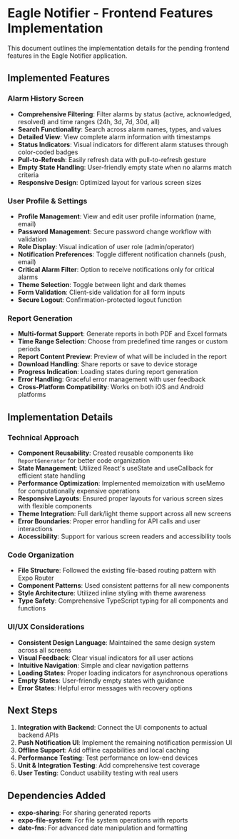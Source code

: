 # Eagle Notifier - Frontend Features Implementation

This document outlines the implementation details for the pending frontend features in the Eagle Notifier application.

## Implemented Features

### Alarm History Screen
- **Comprehensive Filtering**: Filter alarms by status (active, acknowledged, resolved) and time ranges (24h, 3d, 7d, 30d, all)
- **Search Functionality**: Search across alarm names, types, and values
- **Detailed View**: View complete alarm information with timestamps
- **Status Indicators**: Visual indicators for different alarm statuses through color-coded badges
- **Pull-to-Refresh**: Easily refresh data with pull-to-refresh gesture
- **Empty State Handling**: User-friendly empty state when no alarms match criteria
- **Responsive Design**: Optimized layout for various screen sizes

### User Profile & Settings
- **Profile Management**: View and edit user profile information (name, email)
- **Password Management**: Secure password change workflow with validation
- **Role Display**: Visual indication of user role (admin/operator)
- **Notification Preferences**: Toggle different notification channels (push, email)
- **Critical Alarm Filter**: Option to receive notifications only for critical alarms
- **Theme Selection**: Toggle between light and dark themes
- **Form Validation**: Client-side validation for all form inputs
- **Secure Logout**: Confirmation-protected logout function

### Report Generation
- **Multi-format Support**: Generate reports in both PDF and Excel formats
- **Time Range Selection**: Choose from predefined time ranges or custom periods
- **Report Content Preview**: Preview of what will be included in the report
- **Download Handling**: Share reports or save to device storage
- **Progress Indication**: Loading states during report generation
- **Error Handling**: Graceful error management with user feedback
- **Cross-Platform Compatibility**: Works on both iOS and Android platforms

## Implementation Details

### Technical Approach
- **Component Reusability**: Created reusable components like `ReportGenerator` for better code organization
- **State Management**: Utilized React's useState and useCallback for efficient state handling
- **Performance Optimization**: Implemented memoization with useMemo for computationally expensive operations
- **Responsive Layouts**: Ensured proper layouts for various screen sizes with flexible components
- **Theme Integration**: Full dark/light theme support across all new screens
- **Error Boundaries**: Proper error handling for API calls and user interactions
- **Accessibility**: Support for various screen readers and accessibility tools

### Code Organization
- **File Structure**: Followed the existing file-based routing pattern with Expo Router
- **Component Patterns**: Used consistent patterns for all new components
- **Style Architecture**: Utilized inline styling with theme awareness
- **Type Safety**: Comprehensive TypeScript typing for all components and functions

### UI/UX Considerations
- **Consistent Design Language**: Maintained the same design system across all screens
- **Visual Feedback**: Clear visual indicators for all user actions
- **Intuitive Navigation**: Simple and clear navigation patterns
- **Loading States**: Proper loading indicators for asynchronous operations
- **Empty States**: User-friendly empty states with guidance
- **Error States**: Helpful error messages with recovery options

## Next Steps

1. **Integration with Backend**: Connect the UI components to actual backend APIs
2. **Push Notification UI**: Implement the remaining notification permission UI
3. **Offline Support**: Add offline capabilities and local caching
4. **Performance Testing**: Test performance on low-end devices
5. **Unit & Integration Testing**: Add comprehensive test coverage
6. **User Testing**: Conduct usability testing with real users

## Dependencies Added

- **expo-sharing**: For sharing generated reports
- **expo-file-system**: For file system operations with reports
- **date-fns**: For advanced date manipulation and formatting 